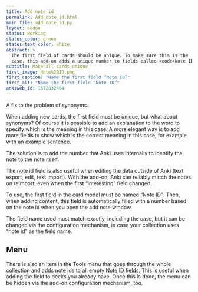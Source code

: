 ```yaml
---
title: Add note id
permalink: Add_note_id.html
main_file: add_note_id.py
layout: addon
status: working
status_color: green
status_text_color: white
abstract: >
  The first field of cards should be unique. To make sure this is the
  case, this add-on adds a unique number to fields called <code>Note ID</code>.
subtitle: Make all cards unique
first_image: Note%20ID.png
first_caption: "Name the first field “Note ID”"
first_alt: "Name the first field “Note ID”"
ankiweb_id: 1672832404
---
```

A fix to the problem of synonyms.

When adding new cards, the first field must be unique, but what about
synonyms? Of course it is possible to add an explanation to the word
to specify which is the meaning in this case. A more elegant
way is to add more fields to show which is the correct meaning in this
case, for example with an example sentence.

The solution is to add the number that Anki uses internally to
identify the note to the note itself.

The note id field is also useful when editing the data outside of Anki
(text export, edit, text import). With the add-on, Anki can reliably
match the notes on reimport, even when the first <q>interesting</q> field
changed.

To use, the first field in the card model must be named <q>Note ID</q>.
Then, when adding content, this field is automatically filled with a
number based on the note id when you open the add note window.

The field name used must match exactly, including the case, but it can be changed via the configuration mechanism, in case your collection uses <q>note id</q> as the field name.

## Menu

There is also an item in the Tools menu that goes through the whole
collection and adds note ids to all empty Note ID fields. This is
useful when adding the field to decks you already have. Once this is
done, the menu can be hidden via the add-on configuration mechanism, too.
